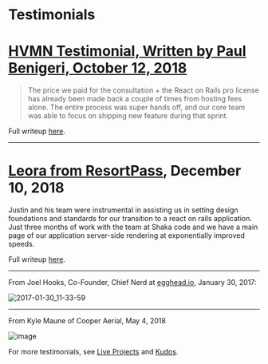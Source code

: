 # Testimonials
# [HVMN Testimonial, Written by Paul Benigeri, October 12, 2018](./testimonials/hvmn.md)

> The price we paid for the consultation + the React on Rails pro license has already been made back a couple of times from hosting fees alone. The entire process was super hands off, and our core team was able to focus on shipping new feature during that sprint.

Full writeup [here](./testimonials/hvmn.md).

---

# [Leora from ResortPass](./resortpass.md), December 10, 2018

Justin and his team were instrumental in assisting us in setting design foundations and standards for our transition to a react on rails application. Just three months of work with the team at Shaka code and we have a main page of our application server-side rendering at exponentially improved speeds. 

Full writeup [here](./testimonials/resortpass.md).

---

From Joel Hooks, Co-Founder, Chief Nerd at [egghead.io](https://egghead.io/), January 30, 2017:

![2017-01-30_11-33-59](https://cloud.githubusercontent.com/assets/1118459/22443635/b3549fb4-e6e3-11e6-8ea2-6f589dc93ed3.png)

---

From Kyle Maune of Cooper Aerial, May 4, 2018

![image](https://user-images.githubusercontent.com/1118459/40891236-9b0b406e-671d-11e8-80ee-c026dbd1d5a2.png)

For more testimonials, see [Live Projects](PROJECTS.md) and [Kudos](KUDOS.md).
